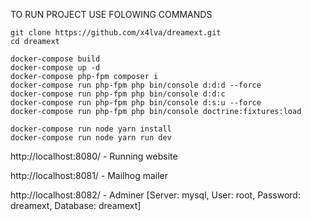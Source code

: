 TO RUN PROJECT USE FOLOWING COMMANDS

```
git clone https://github.com/x4lva/dreamext.git
cd dreamext

docker-compose build
docker-compose up -d
docker-compose php-fpm composer i
docker-compose run php-fpm php bin/console d:d:d --force
docker-compose run php-fpm php bin/console d:d:c
docker-compose run php-fpm php bin/console d:s:u --force
docker-compose run php-fpm php bin/console doctrine:fixtures:load

docker-compose run node yarn install
docker-compose run node yarn run dev
```

http://localhost:8080/ - Running website

http://localhost:8081/ - Mailhog mailer

http://localhost:8082/ - Adminer [Server: mysql, User: root, Password: dreamext, Database: dreamext]
